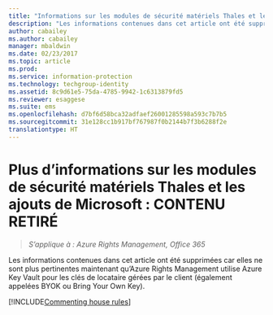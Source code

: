 ```yaml
---
title: "Informations sur les modules de sécurité matériels Thales et les ajouts de Microsoft : CONTENU RETIRÉ | Azure RMS"
description: "Les informations contenues dans cet article ont été supprimées car elles ne sont plus pertinentes maintenant qu’Azure Rights Management utilise Azure Key Vault pour les clés de locataire gérées par le client (également appelées BYOK ou Bring Your Own Key)."
author: cabailey
ms.author: cabailey
manager: mbaldwin
ms.date: 02/23/2017
ms.topic: article
ms.prod: 
ms.service: information-protection
ms.technology: techgroup-identity
ms.assetid: 8c9d61e5-75da-4785-9942-1c6313879fd5
ms.reviewer: esaggese
ms.suite: ems
ms.openlocfilehash: d7bf6d58bca32adfaef26001285598a593c7b7b5
ms.sourcegitcommit: 31e128cc1b917bf767987f0b2144b7f3b6288f2e
translationtype: HT
---
```

# <a name="more-information-about-thales-hsms-and-microsoft-additions-retired-content"></a>Plus d’informations sur les modules de sécurité matériels Thales et les ajouts de Microsoft : CONTENU RETIRÉ

>*S’applique à : Azure Rights Management, Office 365*

Les informations contenues dans cet article ont été supprimées car elles ne sont plus pertinentes maintenant qu’Azure Rights Management utilise Azure Key Vault pour les clés de locataire gérées par le client (également appelées BYOK ou Bring Your Own Key). 

[!INCLUDE[Commenting house rules](../includes/houserules.md)]
